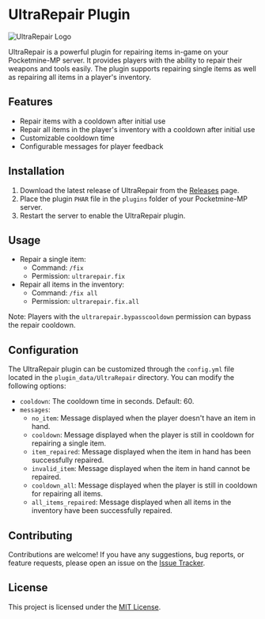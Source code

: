 # UltraRepair Plugin

![UltraRepair Logo](./logo.png)

UltraRepair is a powerful plugin for repairing items in-game on your Pocketmine-MP server. It provides players with the ability to repair their weapons and tools easily. The plugin supports repairing single items as well as repairing all items in a player's inventory.

## Features

- Repair items with a cooldown after initial use
- Repair all items in the player's inventory with a cooldown after initial use
- Customizable cooldown time
- Configurable messages for player feedback

## Installation

1. Download the latest release of UltraRepair from the [Releases](https://github.com/iLVOEWOCK/UltraRepair/releases) page.
2. Place the plugin `PHAR` file in the `plugins` folder of your Pocketmine-MP server.
3. Restart the server to enable the UltraRepair plugin.

## Usage

- Repair a single item:
  - Command: `/fix`
  - Permission: `ultrarepair.fix`
- Repair all items in the inventory:
  - Command: `/fix all`
  - Permission: `ultrarepair.fix.all`

Note: Players with the `ultrarepair.bypasscooldown` permission can bypass the repair cooldown.

## Configuration

The UltraRepair plugin can be customized through the `config.yml` file located in the `plugin_data/UltraRepair` directory. You can modify the following options:

- `cooldown`: The cooldown time in seconds. Default: 60.
- `messages`:
  - `no_item`: Message displayed when the player doesn't have an item in hand.
  - `cooldown`: Message displayed when the player is still in cooldown for repairing a single item.
  - `item_repaired`: Message displayed when the item in hand has been successfully repaired.
  - `invalid_item`: Message displayed when the item in hand cannot be repaired.
  - `cooldown_all`: Message displayed when the player is still in cooldown for repairing all items.
  - `all_items_repaired`: Message displayed when all items in the inventory have been successfully repaired.

## Contributing

Contributions are welcome! If you have any suggestions, bug reports, or feature requests, please open an issue on the [Issue Tracker](https://github.com/iLVOEWOCK/UltraRepair/issues).

## License

This project is licensed under the [MIT License](./LICENSE).

